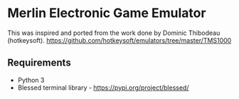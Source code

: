 # Merlin Electronic Game Emulator

This was inspired and ported from the work done by Dominic Thibodeau (hotkeysoft).
https://github.com/hotkeysoft/emulators/tree/master/TMS1000

## Requirements
* Python 3
* Blessed terminal library - https://pypi.org/project/blessed/
